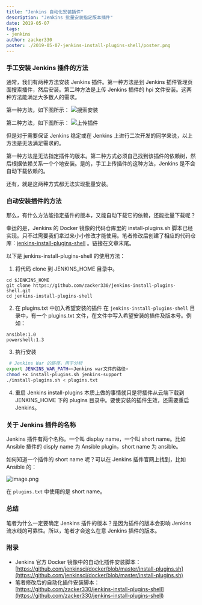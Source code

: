 ```yaml
---
title: "Jenkins 自动化安装插件"
description: "Jenkins 批量安装指定版本插件"
date: 2019-05-07
tags:
- jenkins
author: zacker330
poster: ./2019-05-07-jenkins-install-plugins-shell/poster.png
---
```


### 手工安装 Jenkins 插件的方法
通常，我们有两种方法安装 Jenkins 插件。第一种方法是到 Jenkins 插件管理页面搜索插件，然后安装。第二种方法是上传 Jenkins 插件的 hpi 文件安装。这两种方法能满足大多数人的需求。

第一种方法，如下图所示：
![搜索安装](pc1.png)

第二种方法，如下图所示：
![上传插件](pc2.png)

但是对于需要保证 Jenkins 稳定或在 Jenkins 上进行二次开发的同学来说，以上方法是无法满足需求的。

第一种方法是无法指定插件的版本。第二种方式必须自己找到该插件的依赖树，然后根据依赖关系一个个地安装。是的，手工上传插件的这种方法，Jenkins 是不会自动下载依赖的。

还有，就是这两种方式都无法实现批量安装。

### 自动安装插件的方法

那么，有什么方法能指定插件的版本，又能自动下载它的依赖，还能批量下载呢？

幸运的是，Jenkins 的 Docker 镜像的代码仓库里的 install-plugins.sh 脚本已经实现。只不过需要我们拿过来小小修改才能使用。笔者修改后创建了相应的代码仓库：[jenkins-install-plugins-shell](https://github.com/jenkinsci/docker/blob/master/install-plugins.sh) 。链接在文章末尾。

以下是 jenkins-install-plugins-shell 的使用方法：
1. 将代码 clone 到 JENKINS_HOME 目录中。
```
cd $JENKINS_HOME
git clone https://github.com/zacker330/jenkins-install-plugins-shell.git
cd jenkins-install-plugins-shell
```

2. 在 plugins.txt 中加入希望安装的插件
在 `jenkins-install-plugins-shell` 目录中，有一个 plugins.txt 文件，在文件中写入希望安装的插件及版本号。例如：
```
ansible:1.0
powershell:1.3
```
3. 执行安装
```bash
 # Jenkins War 的路径，用于分析
export JENKINS_WAR_PATH=<Jenkins war文件的路径>
chmod +x install-plugins.sh jenkins-support
./install-plugins.sh < plugins.txt
```
4. 重启 Jenkins 
install-plugins 本质上做的事情就只是将插件从云端下载到 JENKINS_HOME 下的 plugins 目录中。要使安装的插件生效，还需要重启 Jenkins。

### 关于 Jenkins 插件的名称
Jenkins 插件有两个名称。一个叫 display name，一个叫 short name。比如 Ansible 插件的 disply name 为 Ansible plugin，short  name 为 ansible。

如何知道一个插件的 short name 呢？可以在 Jenkins 插件官网上找到，比如 Ansible 的：

![image.png](pc3.png)

在 `plugins.txt` 中使用的是 short name。

### 总结
笔者为什么一定要确定 Jenkins 插件的版本？是因为插件的版本会影响 Jenkins 流水线的可靠性。所以，笔者才会这么在意 Jenkins 插件的版本。

### 附录
* Jenkins 官方 Docker 镜像中的自动化插件安装脚本：[https://github.com/jenkinsci/docker/blob/master/install-plugins.sh](https://github.com/jenkinsci/docker/blob/master/install-plugins.sh)
* 笔者修改后的自动化插件安装脚本：
[https://github.com/zacker330/jenkins-install-plugins-shell](https://github.com/zacker330/jenkins-install-plugins-shell)
